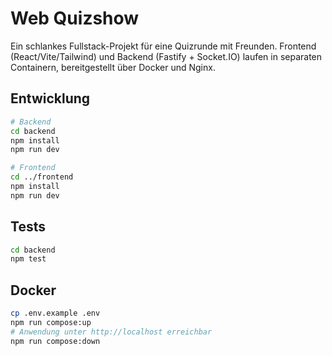 # Web Quizshow

Ein schlankes Fullstack-Projekt für eine Quizrunde mit Freunden. Frontend (React/Vite/Tailwind) und Backend (Fastify + Socket.IO) laufen in separaten Containern, bereitgestellt über Docker und Nginx.

## Entwicklung

```bash
# Backend
cd backend
npm install
npm run dev

# Frontend
cd ../frontend
npm install
npm run dev
```

## Tests

```bash
cd backend
npm test
```

## Docker

```bash
cp .env.example .env
npm run compose:up
# Anwendung unter http://localhost erreichbar
npm run compose:down
```
